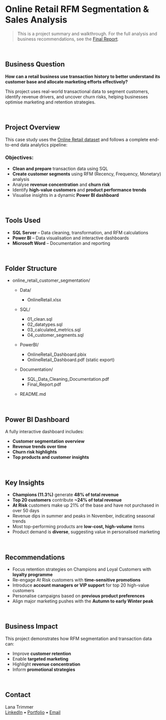 # Online Retail RFM Segmentation & Sales Analysis

> This is a project summary and walkthrough. For the full analysis and business recommendations, see the [Final Report](Documentation/Final_Report.pdf).
<br/>

## Business Question
**How can a retail business use transaction history to better understand its customer base and allocate marketing efforts effectively?**

This project uses real-world transactional data to segment customers, identify revenue drivers, and uncover churn risks, helping businesses optimise marketing and retention strategies.

<br/>

## Project Overview

This case study uses the [Online Retail dataset](https://archive.ics.uci.edu/dataset/352/online+retail) and follows a complete end-to-end data analytics pipeline:

### Objectives:
- **Clean and prepare** transaction data using SQL
- **Create customer segments** using RFM (Recency, Frequency, Monetary) analysis
- Analyse **revenue concentration** and **churn risk**
- Identify **high-value customers** and **product performance trends**
- Visualise insights in a dynamic **Power BI dashboard**

<br/>

## Tools Used
- **SQL Server** – Data cleaning, transformation, and RFM calculations  
- **Power BI** – Data visualisation and interactive dashboards  
- **Microsoft Word** – Documentation and reporting

<br/>

## Folder Structure

- online_retail_customer_segmentation/

  - Data/
    - OnlineRetail.xlsx

  - SQL/
    - 01_clean.sql
    - 02_datatypes.sql
    - 03_calculated_metrics.sql
    - 04_customer_segments.sql
      
  - PowerBI/
    - OnlineRetail_Dashboard.pbix
    - OnlineRetail_Dashboard.pdf (static export)

  - Documentation/
    - SQL_Data_Cleaning_Documentation.pdf
    - Final_Report.pdf

  - README.md

<br/>

## Power BI Dashboard

A fully interactive dashboard includes:
- **Customer segmentation overview**
- **Revenue trends over time**
- **Churn risk highlights**
- **Top products and customer insights**

<br/>

## Key Insights

- **Champions (11.3%)** generate **48% of total revenue**  
- **Top 20 customers** contribute **~24% of total revenue**  
- **At Risk** customers make up 21% of the base and have not purchased in over 50 days  
- Revenue dips in summer and peaks in November, indicating seasonal trends  
- Most top-performing products are **low-cost, high-volume** items  
- Product demand is **diverse**, suggesting value in personalised marketing

<br/>

## Recommendations

- Focus retention strategies on Champions and Loyal Customers with **loyalty programme**
- Re-engage At Risk customers with **time-sensitive promotions**
- Introduce **account managers or VIP support** for top 20 high-value customers
- Personalise campaigns based on **previous product preferences**
- Align major marketing pushes with the **Autumn to early Winter peak**

<br/>

## Business Impact

This project demonstrates how RFM segmentation and transaction data can:
- Improve **customer retention**
- Enable **targeted marketing**
- Highlight **revenue concentration**
- Inform **promotional strategies**

<br/>

## Contact

Lana Trimmer<br/>
[LinkedIn](https://www.linkedin.com/in/lana-trimmer/) • [Portfolio](https://ltrimmer.carrd.co/) • [Email](lana.trimmer32@gmail.com)



